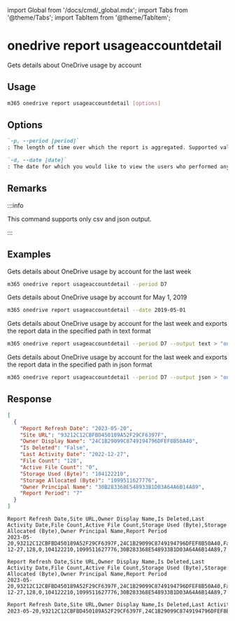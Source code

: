 <!-- DISCLAIMER: All secrets, passwords, and sensitive values in this document are examples only and not real credentials. -->
import Global from '/docs/cmd/_global.mdx';
import Tabs from '@theme/Tabs';
import TabItem from '@theme/TabItem';

# onedrive report usageaccountdetail

Gets details about OneDrive usage by account

## Usage

```sh
m365 onedrive report usageaccountdetail [options]
```

## Options

```md definition-list
`-p, --period [period]`
: The length of time over which the report is aggregated. Supported values `D7`, `D30`, `D90`, `D180`.

`-d, --date [date]`
: The date for which you would like to view the users who performed any activity. Supported date format is YYYY-MM-DD. Specify the date or period, but not both`
```

<Global />

## Remarks

:::info

This command supports only csv and json output.

:::

## Examples

Gets details about OneDrive usage by account for the last week

```sh
m365 onedrive report usageaccountdetail --period D7
```

Gets details about OneDrive usage by account for May 1, 2019

```sh
m365 onedrive report usageaccountdetail --date 2019-05-01
```

Gets details about OneDrive usage by account for the last week and exports the report data in the specified path in text format

```sh
m365 onedrive report usageaccountdetail --period D7 --output text > "onedriveusageaccountdetail.txt"
```

Gets details about OneDrive usage by account for the last week and exports the report data in the specified path in json format

```sh
m365 onedrive report usageaccountdetail --period D7 --output json > "onedriveusageaccountdetail.json"
```

## Response

<Tabs>
  <TabItem value="JSON">

  ```json
  [
    {
      "Report Refresh Date": "2023-05-20",
      "Site URL": "93212C12CBFBD450189A52F29CF6397F",
      "Owner Display Name": "24C1B29099C8749194796DFEF8B50A40",
      "Is Deleted": "False",
      "Last Activity Date": "2022-12-27",
      "File Count": "128",
      "Active File Count": "0",
      "Storage Used (Byte)": "104122210",
      "Storage Allocated (Byte)": "1099511627776",
      "Owner Principal Name": "30B283368E548933B1D03A64A6B14A89",
      "Report Period": "7"
    }
  ]
  ```

  </TabItem>
  <TabItem value="Text">

  ```text
  Report Refresh Date,Site URL,Owner Display Name,Is Deleted,Last Activity Date,File Count,Active File Count,Storage Used (Byte),Storage Allocated (Byte),Owner Principal Name,Report Period
  2023-05-20,93212C12CBFBD450189A52F29CF6397F,24C1B29099C8749194796DFEF8B50A40,False,2022-12-27,128,0,104122210,1099511627776,30B283368E548933B1D03A64A6B14A89,7
  ```

  </TabItem>
  <TabItem value="CSV">

  ```csv
  Report Refresh Date,Site URL,Owner Display Name,Is Deleted,Last Activity Date,File Count,Active File Count,Storage Used (Byte),Storage Allocated (Byte),Owner Principal Name,Report Period
  2023-05-20,93212C12CBFBD450189A52F29CF6397F,24C1B29099C8749194796DFEF8B50A40,False,2022-12-27,128,0,104122210,1099511627776,30B283368E548933B1D03A64A6B14A89,7
  ```

  </TabItem>
  <TabItem value="Markdown">

  ```md
  Report Refresh Date,Site URL,Owner Display Name,Is Deleted,Last Activity Date,File Count,Active File Count,Storage Used (Byte),Storage Allocated (Byte),Owner Principal Name,Report Period
  2023-05-20,93212C12CBFBD450189A52F29CF6397F,24C1B29099C8749194796DFEF8B50A40,False,2022-12-27,128,0,104122210,1099511627776,30B283368E548933B1D03A64A6B14A89,7
  ```

  </TabItem>
</Tabs>
